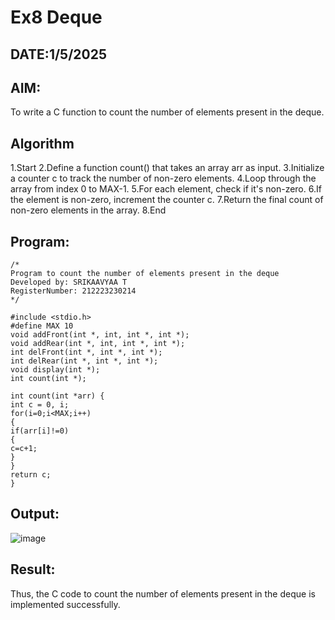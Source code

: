 # Ex8 Deque
## DATE:1/5/2025
## AIM:
To write a C function to count the number of elements present in the deque.

## Algorithm
1.Start 2.Define a function count() that takes an array arr as input. 3.Initialize a counter c to track the number of non-zero elements. 4.Loop through the array from index 0 to MAX-1. 5.For each element, check if it's non-zero. 6.If the element is non-zero, increment the counter c. 7.Return the final count of non-zero elements in the array. 8.End

## Program:
```
/*
Program to count the number of elements present in the deque
Developed by: SRIKAAVYAA T
RegisterNumber: 212223230214
*/

#include <stdio.h> 
#define MAX 10 
void addFront(int *, int, int *, int *); 
void addRear(int *, int, int *, int *); 
int delFront(int *, int *, int *); 
int delRear(int *, int *, int *); 
void display(int *); 
int count(int *); 

int count(int *arr) { 
int c = 0, i; 
for(i=0;i<MAX;i++) 
{ 
if(arr[i]!=0) 
{ 
c=c+1; 
} 
} 
return c; 
} 

```

## Output:
![image](https://github.com/user-attachments/assets/65c4fbed-810f-4550-a383-2dc13c174a4d)



## Result:
Thus, the C code to count the number of elements present in the deque is implemented successfully.
